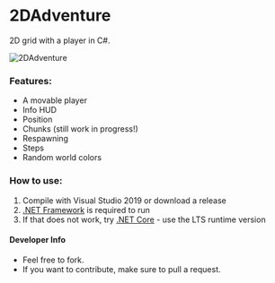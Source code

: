 # 2DAdventure
2D grid with a player in C#.

![2DAdventure](https://i.imgur.com/QMb5Ofl.png)

### Features:
 * A movable player
 * Info HUD
 * Position
 * Chunks (still work in progress!)
 * Respawning
 * Steps
 * Random world colors

### How to use:
 1. Compile with Visual Studio 2019 or download a release
 2. [.NET Framework](https://dotnet.microsoft.com/download/dotnet-framework) is required to run
 3. If that does not work, try [.NET Core](https://dotnet.microsoft.com/download) - use the LTS runtime version

#### Developer Info
 * Feel free to fork.
 * If you want to contribute, make sure to pull a request.
